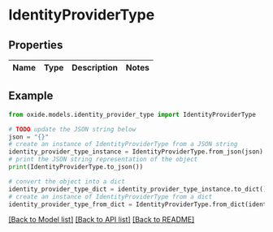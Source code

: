 # IdentityProviderType


## Properties

Name | Type | Description | Notes
------------ | ------------- | ------------- | -------------

## Example

```python
from oxide.models.identity_provider_type import IdentityProviderType

# TODO update the JSON string below
json = "{}"
# create an instance of IdentityProviderType from a JSON string
identity_provider_type_instance = IdentityProviderType.from_json(json)
# print the JSON string representation of the object
print(IdentityProviderType.to_json())

# convert the object into a dict
identity_provider_type_dict = identity_provider_type_instance.to_dict()
# create an instance of IdentityProviderType from a dict
identity_provider_type_from_dict = IdentityProviderType.from_dict(identity_provider_type_dict)
```
[[Back to Model list]](../README.md#documentation-for-models) [[Back to API list]](../README.md#documentation-for-api-endpoints) [[Back to README]](../README.md)


